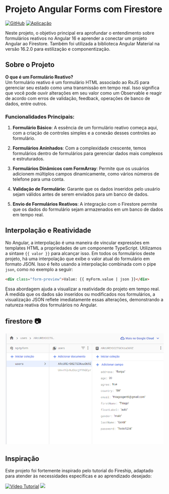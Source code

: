 # Projeto Angular Forms com Firestore

[![GitHub](https://img.shields.io/badge/Visite-Meu%20Perfil-0891B2?style=flat-square&logo=github)](https://github.com/Tgentil) [![Aplicação](https://img.shields.io/badge/Aplicação-Forms%20Angular%20com%20Firestore-FF4500?style=flat-square)](https://ng-tg-form.web.app/)

Neste projeto, o objetivo principal era aprofundar o entendimento sobre formulários reativos no Angular 16 e aprender a conectar um projeto Angular ao Firestore. Também foi utilizada a biblioteca Angular Material na versão 16.2.0 para estilização e componentização.

## Sobre o Projeto

**O que é um Formulário Reativo?**  
Um formulário reativo é um formulário HTML associado ao RxJS para gerenciar seu estado como uma transmissão em tempo real. Isso significa que você pode ouvir alterações em seu valor como um Observable e reagir de acordo com erros de validação, feedback, operações de banco de dados, entre outros.

### Funcionalidades Principais:

1. **Formulário Básico**: A essência de um formulário reativo começa aqui, com a criação de controles simples e a conexão desses controles ao formulário.
   
2. **Formulários Aninhados**: Com a complexidade crescente, temos formulários dentro de formulários para gerenciar dados mais complexos e estruturados.

3. **Formulários Dinâmicos com FormArray**: Permite que os usuários adicionem múltiplos campos dinamicamente, como vários números de telefone para uma conta.

4. **Validação de Formulário**: Garante que os dados inseridos pelo usuário sejam válidos antes de serem enviados para um banco de dados.

5. **Envio de Formulários Reativos**: A integração com o Firestore permite que os dados do formulário sejam armazenados em um banco de dados em tempo real.

## Interpolação e Reatividade

No Angular, a interpolação é uma maneira de vincular expressões em templates HTML a propriedades de um componente TypeScript. Utilizamos a sintaxe `{{ valor }}` para alcançar isso. Em todos os formulários deste projeto, há uma interpolação que exibe o valor atual do formulário em formato JSON. Isso é feito usando a interpolação combinada com o pipe `json`, como no exemplo a seguir:

```html
<div class="form-preview">Value: {{ myForm.value | json }}</div>
```
Essa abordagem ajuda a visualizar a reatividade do projeto em tempo real. À medida que os dados são inseridos ou modificados nos formulários, a visualização JSON reflete imediatamente essas alterações, demonstrando a natureza reativa dos formulários no Angular.

## firestore 📷

![ integração Firestore](./src/assets/img/firestore.png)

## Inspiração

Este projeto foi fortemente inspirado pelo tutorial do Fireship, adaptado para atender às necessidades específicas e ao aprendizado desejado:  

[![Vídeo Tutorial](https://img.shields.io/badge/Assista%20o%20tutorial-Youtube-FF0000?style=flat-square&logo=youtube)](https://www.youtube.com/watch?v=JeeUY6WaXiA&ab_channel=Fireship)
<img src="https://avatars.githubusercontent.com/u/46283609?s=200&v=4" width="20">
